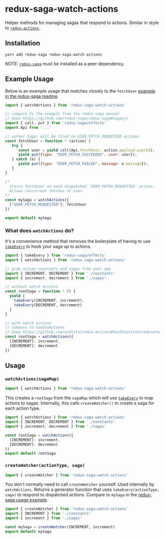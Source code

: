 # redux-saga-watch-actions
Helper methods for managing sagas that respond to actions. Similar in style to [`redux-actions`](https://github.com/acdlite/redux-actions).

## Installation

```
yarn add redux-saga redux-saga-watch-actions
```

*NOTE:* [`redux-saga`](https://github.com/redux-saga/redux-saga) must be installed as a peer dependency.

## Example Usage

Below is an example usage that matches closely to the `fetchUser` [example in the redux-saga readme](https://github.com/redux-saga/redux-saga#sagasjs).

```js
import { watchActions } from 'redux-saga-watch-actions'

// compare to the example from the redux-saga manual
// @see https://github.com/redux-saga/redux-saga#sagasjs
import { call, put } from 'redux-saga/effects'
import Api from '...'

// worker Saga: will be fired on USER_FETCH_REQUESTED actions
const fetchUser = function * (action) {
   try {
      const user = yield call(Api.fetchUser, action.payload.userId);
      yield put({type: "USER_FETCH_SUCCEEDED", user: user});
   } catch (e) {
      yield put({type: "USER_FETCH_FAILED", message: e.message});
   }
}

/*
  Starts fetchUser on each dispatched `USER_FETCH_REQUESTED` action.
  Allows concurrent fetches of user.
*/
const mySaga = watchActions({
  ["USER_FETCH_REQUESTED"]: fetchUser
})

export default mySaga
```

### What does `watchActions` do?
It's a convenience method that removes the boilerplate of having to use [`takeEvery`](https://redux-saga.github.io/redux-saga/docs/api/index.html#takeeverypattern-saga-args) to hook your saga up to actions.

```js
import { takeEvery } from 'redux-saga/effects'
import { watchActions } from 'redux-saga-watch-actions'

// grab action constants and sagas from your app
import { INCREMENT, DECREMENT } from './constants'
import { increment, decrement } from './sagas'

// without watch actions
const rootSaga = function * () {
  yield [
    takeEvery(INCREMENT, increment),
    takeEvery(DECREMENT, decrement)
  ]
}

// with watch actions
// compare to handleActions
// @see https://github.com/acdlite/redux-actions#handleactionsreducermap-defaultstate
const rootSaga = watchActions({
  [INCREMENT]: increment,
  [DECREMENT]: decrement
})
```

## Usage
### `watchActions(sagaMap)`

```js
import { watchActions } from 'redux-saga-watch-actions'
```

This creates a `rootSaga` from the `sagaMap` which will use [`takeEvery`](https://redux-saga.github.io/redux-saga/docs/api/index.html#takeeverypattern-saga-args) to map actions to sagas. Internally, this calls `createWatcher()` to create a saga for each action type.

```js
import { watchActions } from 'redux-saga-watch-actions'
import { INCREMENT, DECREMENT } from './constants'
import { increment, decrement } from './sagas'

const rootSaga = watchActions({
  [INCREMENT]: increment,
  [DECREMENT]: decrement
})
export default rootSaga
```

### `createWatcher(actionType, saga)`

```js
import { createWatcher } from 'redux-saga-watch-actions'
```

You don't normally need to call `createWatcher` yourself. Used internally by `watchActions`. Returns a generator function that uses `takeEvery(actionType, saga)` to respond to dispatched actions. Compare to `mySaga` in the [redux-saga usage example](https://github.com/redux-saga/redux-saga#sagasjs).

```js
import { createWatcher } from 'redux-saga-watch-actions'
import { INCREMENT } from './constants'
import { increment } from './sagas'

const mySaga = createWatcher(INCREMENT, increment)
export default mySaga
```
